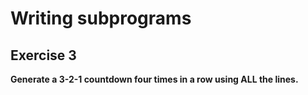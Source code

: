 # Writing subprograms
## Exercise 3

**Generate a 3-2-1 countdown four times in a row using ALL the lines.**